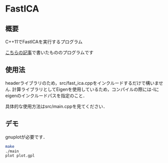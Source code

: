 # FastICA
## 概要
C++11でFastICAを実行するプログラム

[こちらの記事](https://qiita.com/kikikitom/items/aa2d70a6d878aefc02ae)で書いたもののプログラムです

## 使用法
headerライブラリのため，src/fast_ica.cppをインクルードするだけで構いません.
計算ライブラリとしてEigenを使用しているため，コンパイルの際には-Iにeigenのインクルードパスを指定のこと．

具体的な使用方法はsrc/main.cppを見てください．

## デモ

gnuplotが必要です．

```bash
make
./main
plot plot.gpl
```
